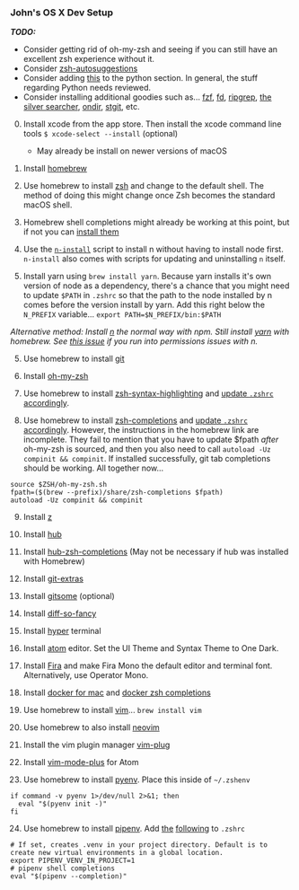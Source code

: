 ### John's OS X Dev Setup

_**TODO:**_
- Consider getting rid of oh-my-zsh and seeing if you can still have an excellent zsh experience without it.
- Consider [zsh-autosuggestions](https://github.com/zsh-users/zsh-autosuggestions)
- Consider adding [this](https://pipenv.readthedocs.io/en/latest/diagnose/#pipenv-does-not-respect-pyenvs-global-and-local-python-versions) to the python section. In general, the stuff regarding Python needs reviewed.
- Consider installing additional goodies such as... [fzf](https://github.com/junegunn/fzf), [fd](https://github.com/sharkdp/fd), [ripgrep](https://github.com/BurntSushi/ripgrep), [the silver searcher](https://github.com/ggreer/the_silver_searcher), [ondir](https://swapoff.org/ondir.html), [stgit](https://github.com/ctmarinas/stgit), etc.


0. Install xcode from the app store. Then install the xcode command line tools `$ xcode-select --install` (optional)
    - May already be install on newer versions of macOS

1. Install [homebrew](https://brew.sh/)

2. Use homebrew to install [zsh](https://rick.cogley.info/post/use-homebrew-zsh-instead-of-the-osx-default/) and change to the default shell. The method of doing this might change once Zsh becomes the standard macOS shell.

3. Homebrew shell completions might already be working at this point, but if not you can [install them](https://docs.brew.sh/Shell-Completion)

3. Use the [`n-install`](https://github.com/mklement0/n-install) script to install n without having to install node first. `n-install` also comes with scripts for updating and uninstalling `n` itself.

4. Install yarn using `brew install yarn`. Because yarn installs it's own version of node as a dependency, there's a chance that you might need to update `$PATH` in `.zshrc` so that the path to the node installed by n comes before the version install by yarn. Add this right below the `N_PREFIX` variable... `export PATH=$N_PREFIX/bin:$PATH`

_Alternative method: Install [n](https://github.com/tj/n) the normal way with npm. Still install [yarn](https://yarnpkg.com/en/) with homebrew. See [this issue](https://github.com/tj/n/issues/416#issuecomment-342693217) if you run into permissions issues with n._

5. Use homebrew to install [git](https://git-scm.com/book/en/v1/Getting-Started-Installing-Git)

6. Install [oh-my-zsh](https://github.com/robbyrussell/oh-my-zsh)

7. Use homebrew to install [zsh-syntax-highlighting](https://github.com/zsh-users/zsh-syntax-highlighting) and [update `.zshrc` accordingly](https://formulae.brew.sh/formula/zsh-syntax-highlighting).

8. Use homebrew to install [zsh-completions](https://github.com/zsh-users/zsh-completions) and [update `.zshrc` accordingly](https://formulae.brew.sh/formula/zsh-completions). However, the instructions in the homebrew link are incomplete. They fail to mention that you have to update $fpath _after_ oh-my-zsh is sourced, and then you also need to call `autoload -Uz compinit && compinit`. If installed successfully, git tab completions should be working. All together now...

```
source $ZSH/oh-my-zsh.sh
fpath=($(brew --prefix)/share/zsh-completions $fpath)
autoload -Uz compinit && compinit
```

9. Install [z](https://github.com/rupa/z)

10. Install [hub](https://github.com/github/hub)

11. Install [hub-zsh-completions](https://github.com/github/hub/blob/master/etc/hub.zsh_completion) (May not be necessary if hub was installed with Homebrew)

12. Install [git-extras](https://github.com/tj/git-extras)

13. Install [gitsome](https://github.com/donnemartin/gitsome) (optional)

14. Install [diff-so-fancy](https://github.com/so-fancy/diff-so-fancy)

15. Install [hyper](https://github.com/zeit/hyper) terminal

16. Install [atom](https://atom.io/) editor. Set the UI Theme and Syntax Theme to One Dark.

17. Install [Fira](https://github.com/mozilla/Fira) and make Fira Mono the default editor and terminal font. Alternatively, use Operator Mono.

18. Install [docker for mac](https://docs.docker.com/docker-for-mac/install/) and [docker zsh completions](https://docs.docker.com/compose/completion/)

19. Use homebrew to install [vim](https://www.vim.org/)... `brew install vim`

20. Use homebrew to also install [neovim](https://github.com/neovim/neovim)

21. Install the vim plugin manager [vim-plug](https://github.com/junegunn/vim-plug/wiki/tips#automatic-installation)

22. Install [vim-mode-plus](https://github.com/t9md/atom-vim-mode-plus) for Atom

23. Use homebrew to install [pyenv](https://github.com/pyenv/pyenv). Place this inside of `~/.zshenv`

```
if command -v pyenv 1>/dev/null 2>&1; then
  eval "$(pyenv init -)"
fi
```

24. Use homebrew to install [pipenv](https://github.com/pypa/pipenv). Add [the](https://pipenv.readthedocs.io/en/latest/install/#virtualenv-mapping-caveat) [following](https://pipenv.readthedocs.io/en/latest/advanced/#shell-completion) to `.zshrc`

```
# If set, creates .venv in your project directory. Default is to create new virtual environments in a global location.
export PIPENV_VENV_IN_PROJECT=1
# pipenv shell completions
eval "$(pipenv --completion)"
```
